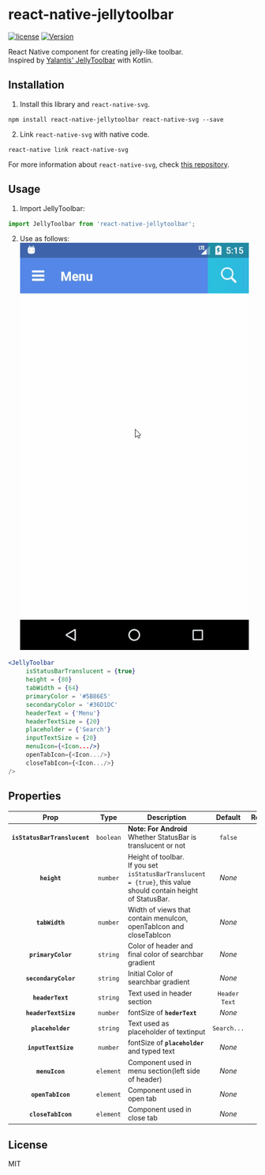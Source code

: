 # react-native-jellytoolbar
[![license](https://img.shields.io/github/license/mashape/apistatus.svg)]()
[![Version](https://img.shields.io/npm/v/react-native-circular-slider.svg)](https://www.npmjs.com/package/react-native-jellytoolbar)

React Native component for creating jelly-like toolbar.  
Inspired by [Yalantis' JellyToolbar](https://github.com/Yalantis/JellyToolbar) with Kotlin.

## Installation
1. Install this library and `react-native-svg`.
```
npm install react-native-jellytoolbar react-native-svg --save
```
2. Link `react-native-svg` with native code.
```
react-native link react-native-svg
```
For more information about `react-native-svg`, check [this repository](https://github.com/react-native-community/react-native-svg).

## Usage
1. Import JellyToolbar:  
```js
import JellyToolbar from 'react-native-jellytoolbar';
```
2. Use as follows:  
![react-native-jellytoolbar-result](./asset/ScreenShot.gif)
``` jsx
<JellyToolbar
     isStatusBarTranslucent = {true}
     height = {80}
     tabWidth = {64}
     primaryColor = '#5B86E5'
     secondaryColor = '#36D1DC'
     headerText = {'Menu'}
     headerTextSize = {20}
     placeholder = {'Search'}
     inputTextSize = {20}
     menuIcon={<Icon.../>}
     openTabIcon={<Icon.../>}
     closeTabIcon={<Icon.../>}
/>
```

## Properties
| Prop |Type| <Center>Description | Default | Required |
|:---:|:---:|---|:---:|:---:|
|**`isStatusBarTranslucent`**|`boolean`|**Note: For Android**<br> Whether StatusBar is translucent or not|`false`||
|**`height`**|`number`|Height of toolbar.<br> If you set `isStatusBarTranslucent = {true}`, this value should contain height of StatusBar. |*None*|**O**|
|**`tabWidth`**|`number`|Width of views that contain menuIcon, openTabIcon and closeTabIcon|*None*|**O**|
|**`primaryColor`**|`string`|Color of header and final color of searchbar gradient|*None*|**O**|
|**`secondaryColor`**|`string`|Initial Color of searchbar gradient|*None*|**O**|
|**`headerText`**|`string`|Text used in header section|`Header Text`||
|**`headerTextSize`**|`number`|fontSize of **`hederText`**|*None*|**O**|
|**`placeholder`**|`string`|Text used as placeholder of textinput|`Search...`||
|**`inputTextSize`**|`number`|fontSize of **`placeholder`** and typed text|*None*|**O**|
|**`menuIcon`**|`element`|Component used in menu section(left side of header)|*None*||
|**`openTabIcon`**|`element`|Component used in open tab|*None*||
|**`closeTabIcon`**|`element`|Component used in close tab|*None*|||

## License
MIT
